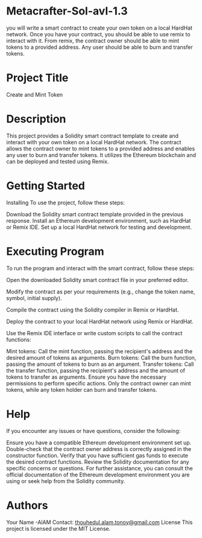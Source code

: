 # Metacrafter-Sol-avl-1.3
 you will write a smart contract to create your own token on a local HardHat network. Once you have your contract, you should be able to use remix to interact with it. From remix, the contract owner should be able to mint tokens to a provided address. Any user should be able to burn and transfer tokens.

# Project Title
Create and Mint Token

# Description
This project provides a Solidity smart contract template to create and interact with your own token on a local HardHat network. The contract allows the contract owner to mint tokens to a provided address and enables any user to burn and transfer tokens. It utilizes the Ethereum blockchain and can be deployed and tested using Remix.

# Getting Started
  Installing
To use the project, follow these steps:

Download the Solidity smart contract template provided in the previous response.
Install an Ethereum development environment, such as HardHat or Remix IDE.
Set up a local HardHat network for testing and development.

# Executing Program
To run the program and interact with the smart contract, follow these steps:

Open the downloaded Solidity smart contract file in your preferred editor.

Modify the contract as per your requirements (e.g., change the token name, symbol, initial supply).

Compile the contract using the Solidity compiler in Remix or HardHat.

Deploy the contract to your local HardHat network using Remix or HardHat.

Use the Remix IDE interface or write custom scripts to call the contract functions:

Mint tokens: Call the mint function, passing the recipient's address and the desired amount of tokens as arguments.
Burn tokens: Call the burn function, passing the amount of tokens to burn as an argument.
Transfer tokens: Call the transfer function, passing the recipient's address and the amount of tokens to transfer as arguments.
Ensure you have the necessary permissions to perform specific actions. Only the contract owner can mint tokens, while any token holder can burn and transfer tokens.

# Help
If you encounter any issues or have questions, consider the following:

Ensure you have a compatible Ethereum development environment set up.
Double-check that the contract owner address is correctly assigned in the constructor function.
Verify that you have sufficient gas funds to execute the desired contract functions.
Review the Solidity documentation for any specific concerns or questions.
For further assistance, you can consult the official documentation of the Ethereum development environment you are using or seek help from the Solidity community.

# Authors
Your Name -AlAM Contact: thouhedul.alam.tonoy@gmail.com
License
This project is licensed under the MIT License.
